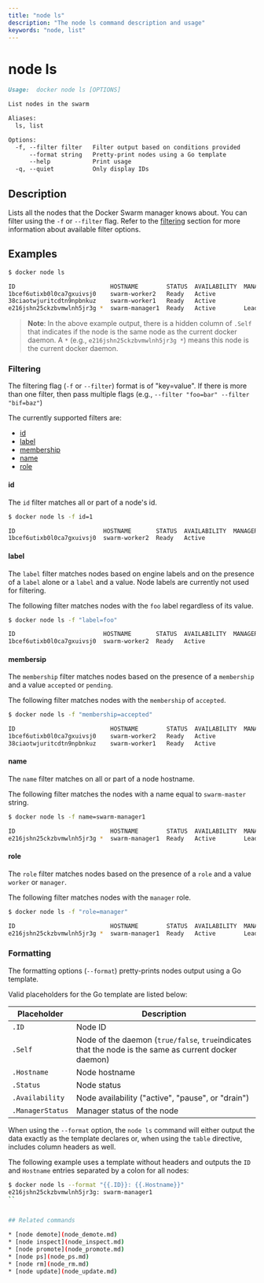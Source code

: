 ```yaml
---
title: "node ls"
description: "The node ls command description and usage"
keywords: "node, list"
---
```


<!-- This file is maintained within the docker/docker Github
     repository at https://github.com/alcideio/moby/. Make all
     pull requests against that repo. If you see this file in
     another repository, consider it read-only there, as it will
     periodically be overwritten by the definitive file. Pull
     requests which include edits to this file in other repositories
     will be rejected.
-->

# node ls

```markdown
Usage:  docker node ls [OPTIONS]

List nodes in the swarm

Aliases:
  ls, list

Options:
  -f, --filter filter   Filter output based on conditions provided
      --format string   Pretty-print nodes using a Go template
      --help            Print usage
  -q, --quiet           Only display IDs
```

## Description

Lists all the nodes that the Docker Swarm manager knows about. You can filter
using the `-f` or `--filter` flag. Refer to the [filtering](#filtering) section
for more information about available filter options.

## Examples

```bash
$ docker node ls

ID                           HOSTNAME        STATUS  AVAILABILITY  MANAGER STATUS
1bcef6utixb0l0ca7gxuivsj0    swarm-worker2   Ready   Active
38ciaotwjuritcdtn9npbnkuz    swarm-worker1   Ready   Active
e216jshn25ckzbvmwlnh5jr3g *  swarm-manager1  Ready   Active        Leader
```
> **Note**:
> In the above example output, there is a hidden column of `.Self` that indicates if the
> node is the same node as the current docker daemon. A `*` (e.g., `e216jshn25ckzbvmwlnh5jr3g *`)
> means this node is the current docker daemon.


### Filtering

The filtering flag (`-f` or `--filter`) format is of "key=value". If there is more
than one filter, then pass multiple flags (e.g., `--filter "foo=bar" --filter "bif=baz"`)

The currently supported filters are:

* [id](node_ls.md#id)
* [label](node_ls.md#label)
* [membership](node_ls.md#membership)
* [name](node_ls.md#name)
* [role](node_ls.md#role)

#### id

The `id` filter matches all or part of a node's id.

```bash
$ docker node ls -f id=1

ID                         HOSTNAME       STATUS  AVAILABILITY  MANAGER STATUS
1bcef6utixb0l0ca7gxuivsj0  swarm-worker2  Ready   Active
```

#### label

The `label` filter matches nodes based on engine labels and on the presence of a `label` alone or a `label` and a value. Node labels are currently not used for filtering.

The following filter matches nodes with the `foo` label regardless of its value.

```bash
$ docker node ls -f "label=foo"

ID                         HOSTNAME       STATUS  AVAILABILITY  MANAGER STATUS
1bcef6utixb0l0ca7gxuivsj0  swarm-worker2  Ready   Active
```

#### membersip

The `membership` filter matches nodes based on the presence of a `membership` and a value
`accepted` or `pending`.

The following filter matches nodes with the `membership` of `accepted`.

```bash
$ docker node ls -f "membership=accepted"

ID                           HOSTNAME        STATUS  AVAILABILITY  MANAGER STATUS
1bcef6utixb0l0ca7gxuivsj0    swarm-worker2   Ready   Active
38ciaotwjuritcdtn9npbnkuz    swarm-worker1   Ready   Active
```

#### name

The `name` filter matches on all or part of a node hostname.

The following filter matches the nodes with a name equal to `swarm-master` string.

```bash
$ docker node ls -f name=swarm-manager1

ID                           HOSTNAME        STATUS  AVAILABILITY  MANAGER STATUS
e216jshn25ckzbvmwlnh5jr3g *  swarm-manager1  Ready   Active        Leader
```

#### role

The `role` filter matches nodes based on the presence of a `role` and a value `worker` or `manager`.

The following filter matches nodes with the `manager` role.

```bash
$ docker node ls -f "role=manager"

ID                           HOSTNAME        STATUS  AVAILABILITY  MANAGER STATUS
e216jshn25ckzbvmwlnh5jr3g *  swarm-manager1  Ready   Active        Leader
```

### Formatting

The formatting options (`--format`) pretty-prints nodes output
using a Go template.

Valid placeholders for the Go template are listed below:

Placeholder      | Description
-----------------|------------------------------------------------------------------------------------------
`.ID`            | Node ID
`.Self`          | Node of the daemon (`true/false`, `true`indicates that the node is the same as current docker daemon)
`.Hostname`      | Node hostname
`.Status`        | Node status
`.Availability`  | Node availability ("active", "pause", or "drain")
`.ManagerStatus` | Manager status of the node

When using the `--format` option, the `node ls` command will either
output the data exactly as the template declares or, when using the
`table` directive, includes column headers as well.

The following example uses a template without headers and outputs the
`ID` and `Hostname` entries separated by a colon for all nodes:

```bash
$ docker node ls --format "{{.ID}}: {{.Hostname}}"
e216jshn25ckzbvmwlnh5jr3g: swarm-manager1
``


## Related commands

* [node demote](node_demote.md)
* [node inspect](node_inspect.md)
* [node promote](node_promote.md)
* [node ps](node_ps.md)
* [node rm](node_rm.md)
* [node update](node_update.md)
